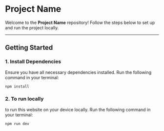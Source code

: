# Project Name

Welcome to the **Project Name** repository! Follow the steps below to set up and run the project locally.

---

## Getting Started

### 1. Install Dependencies
Ensure you have all necessary dependencies installed. Run the following command in your terminal:
```bash
npm install
```

### 2. To run locally
to run this website on your device locally. Run the following command in your terminal:
```bash
npm run dev
```
